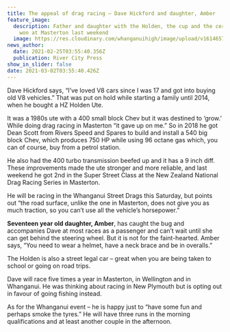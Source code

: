 ```yaml
---
title: The appeal of drag racing – Dave Hickford and daughter, Amber
feature_image:
  description: Father and daughter with the Holden, the cup and the certificate
    won at Masterton last weekend
  image: https://res.cloudinary.com/whanganuihigh/image/upload/v1614657443/News/Amber_Hickford._RCP_25.2.21.jpg
news_author:
  date: 2021-02-25T03:55:40.356Z
  publication: River City Press
show_in_slider: false
date: 2021-03-02T03:55:40.426Z
---
```

Dave Hickford says, “I’ve loved V8 cars since I was 17 and got into buying old V8 vehicles.”  That was put on hold while starting a family until 2014, when he bought a HZ Holden Ute. 

It was a 1980s ute with a 400 small block Chev but it was destined to ‘grow.’ While doing drag racing in Masterton “it gave up on me.”  So in 2018 he got Dean Scott from Rivers Speed and Spares to build and install a 540 big block Chev, which produces 750 HP while using 96 octane gas which, you can of course, buy from a petrol station.

He also had the 400 turbo transmission beefed up and it has a 9 inch diff.  These improvements made the ute stronger and more reliable, and last weekend he got 2nd in the Super Street Class at the New Zealand National Drag Racing Series in Masterton.

He will be racing in the Whanganui Street Drags this Saturday, but points out “the road surface, unlike the one in Masterton, does not give you as much traction, so you can’t use all the vehicle’s horsepower.” 

**Seventeen year old daughter, Amber**, has caught the bug and accompanies Dave at most races as a passenger and can’t wait until she can get behind the steering wheel.  But it is not for the faint-hearted.  Amber says, “You need to wear a helmet, have a neck brace and be in overalls.” 

The Holden is also a street legal car – great when you are being taken to school or going on road trips.

Dave will race five times a year in Masterton, in Wellington and in Whanganui.  He was thinking about racing in New Plymouth but is opting out in favour of going fishing instead.

As for the Whanganui event – he is happy just to “have some fun and perhaps smoke the tyres.”  He will have three runs in the morning qualifications and at least another couple in the afternoon.